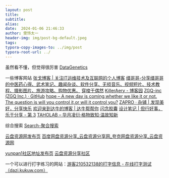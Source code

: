 ```yaml
---
layout: post
title: 
subtitle: 
alias: 
date:  2024-01-06 21:46:33
author: 雯饰太一
header-img: img/post-bg-default.jpeg
tags: 
typora-copy-images-to: ../img/post
typora-root-url: ../    
---
```

虽然看不懂，但觉得很厉害
[DataGenetics](https://datagenetics.com/index.html)

一些博客网站
[张戈博客 | 关注IT运维技术及互联网的个人博客](https://zhangge.net/)
[缙哥哥-分享缙哥哥的中医药心得、武术笔记、趣闻杂谈、软件分享、无损音乐、视频短片、技术教程、摄影图片、旅游攻略、购物优惠。](https://www.dujin.org/)
[穿梭于偶然](https://www.csyor.com/)
[KillerAery - 博客园](https://www.cnblogs.com/KillerAery/)
[ZGQ-inc (ZGQ Inc.) · GitHub](https://github.com/ZGQ-inc)
[hope – A new day is coming,whether we like it or not. The question is will you control it,or will it control you?](https://tiramisutes.github.io/)
[ZAPRO · 杂铺 | 发现美好，分享快乐](https://tmioe.com/)
[欢迎来到达牛的博客 | 达牛帮帮你](https://www.dnbbn.com/)
[闪念胶囊](https://notion.ccm.ink/)
[设计笔记 | 但行好事，乐于分享 - 第 3](https://www.shejibiji.com/page/3/)
[TAHOLAB – 华月凌衍·格物致知·温故知新](https://www.taholab.com/)

综合搜索
[Search-聚合搜索](https://tools.jishusongshu.com/search/)

[云盘资源网发布页](https://docs.qq.com/doc/DTVhJR1RibVNEUmJB)
[百度网盘资源分享\_云盘资源分享网\_夸克网盘资源分享\_云盘资源网](https://www.yunpanziyuan.xyz/)

[yunpan1社区地址发布页](https://www.kdocs.cn/l/ce6gIRGCAzW3)
[云盘资源分享社区](https://yunpan1.cc/)

一个可以进行打字练习的网站：[游客210532138的打字信息 - 在线打字测试（dazi.kukuw.com）](https://dazi.kukuw.com/info_my.php?id=188148915)
